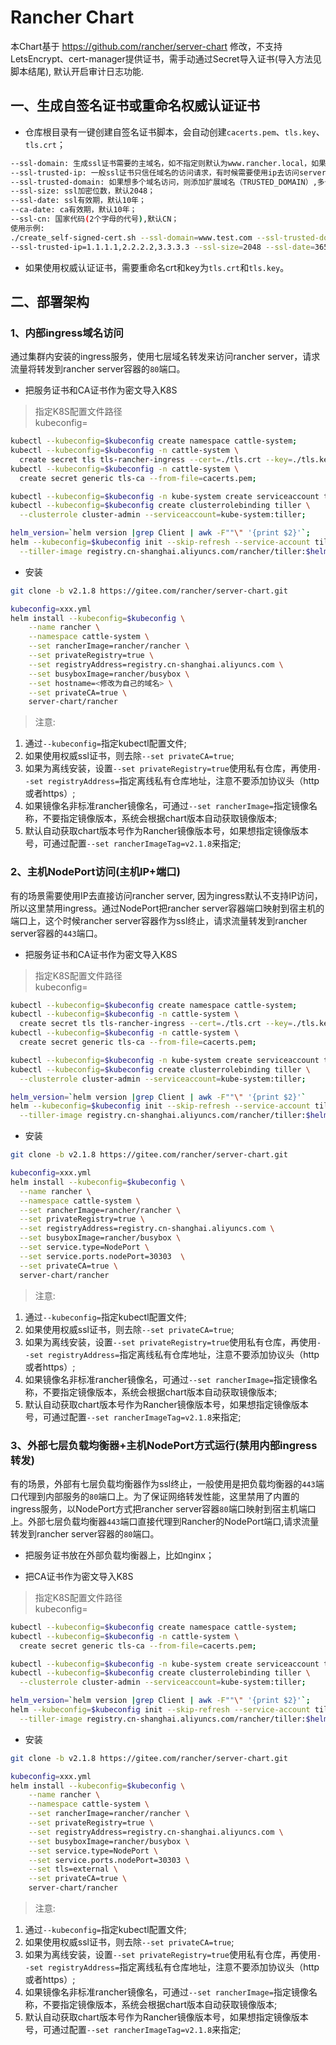# Rancher Chart

本Chart基于 https://github.com/rancher/server-chart 修改，不支持LetsEncrypt、cert-manager提供证书，需手动通过Secret导入证书(导入方法见脚本结尾), 默认开启审计日志功能.

## 一、生成自签名证书或重命名权威认证证书

- 仓库根目录有一键创建自签名证书脚本，会自动创建`cacerts.pem`、`tls.key`、`tls.crt`；

```bash
--ssl-domain: 生成ssl证书需要的主域名，如不指定则默认为www.rancher.local，如果是ip访问服务，则可忽略；
--ssl-trusted-ip: 一般ssl证书只信任域名的访问请求，有时候需要使用ip去访问server，那么需要给ssl证书添加扩展IP，多个IP用逗号隔开；
--ssl-trusted-domain: 如果想多个域名访问，则添加扩展域名（TRUSTED_DOMAIN）,多个TRUSTED_DOMAIN用逗号隔开；
--ssl-size: ssl加密位数，默认2048；
--ssl-date: ssl有效期，默认10年；
--ca-date: ca有效期，默认10年；
--ssl-cn: 国家代码(2个字母的代号),默认CN；
使用示例:
./create_self-signed-cert.sh --ssl-domain=www.test.com --ssl-trusted-domain=www.test2.com \
--ssl-trusted-ip=1.1.1.1,2.2.2.2,3.3.3.3 --ssl-size=2048 --ssl-date=3650
```

- 如果使用权威认证证书，需要重命名crt和key为`tls.crt`和`tls.key`。

## 二、部署架构

### 1、内部ingress域名访问

通过集群内安装的ingress服务，使用七层域名转发来访问rancher server，请求流量将转发到rancher server容器的`80`端口。

- 把服务证书和CA证书作为密文导入K8S

> 指定K8S配置文件路径 \
kubeconfig=

```bash
kubectl --kubeconfig=$kubeconfig create namespace cattle-system;
kubectl --kubeconfig=$kubeconfig -n cattle-system \
  create secret tls tls-rancher-ingress --cert=./tls.crt --key=./tls.key;
kubectl --kubeconfig=$kubeconfig -n cattle-system \
  create secret generic tls-ca --from-file=cacerts.pem;

kubectl --kubeconfig=$kubeconfig -n kube-system create serviceaccount tiller;
kubectl --kubeconfig=$kubeconfig create clusterrolebinding tiller \
  --clusterrole cluster-admin --serviceaccount=kube-system:tiller;

helm_version=`helm version |grep Client | awk -F""\" '{print $2}'`;
helm --kubeconfig=$kubeconfig init --skip-refresh --service-account tiller \
  --tiller-image registry.cn-shanghai.aliyuncs.com/rancher/tiller:$helm_version;
```

- 安装

```bash
git clone -b v2.1.8 https://gitee.com/rancher/server-chart.git

kubeconfig=xxx.yml
helm install --kubeconfig=$kubeconfig \
    --name rancher \
    --namespace cattle-system \
    --set rancherImage=rancher/rancher \
    --set privateRegistry=true \
    --set registryAddress=registry.cn-shanghai.aliyuncs.com \
    --set busyboxImage=rancher/busybox \
    --set hostname=<修改为自己的域名> \
    --set privateCA=true \
    server-chart/rancher
```

>注意:

1. 通过`--kubeconfig=`指定kubectl配置文件;
1. 如果使用权威ssl证书，则去除`--set privateCA=true`;
1. 如果为离线安装，设置`--set privateRegistry=true`使用私有仓库，再使用`--set registryAddress=`指定离线私有仓库地址，注意不要添加协议头（http或者https）;
1. 如果镜像名非标准rancher镜像名，可通过`--set rancherImage=`指定镜像名称，不要指定镜像版本，系统会根据chart版本自动获取镜像版本;
1. 默认自动获取chart版本号作为Rancher镜像版本号，如果想指定镜像版本号，可通过配置`--set rancherImageTag=v2.1.8`来指定;

### 2、主机NodePort访问(主机IP+端口)

有的场景需要使用IP去直接访问rancher server, 因为ingress默认不支持IP访问，所以这里禁用ingress。通过NodePort把rancher server容器端口映射到宿主机的端口上，这个时候rancher server容器作为ssl终止，请求流量转发到rancher server容器的`443`端口。

- 把服务证书和CA证书作为密文导入K8S

> 指定K8S配置文件路径 \
kubeconfig=

```bash
kubectl --kubeconfig=$kubeconfig create namespace cattle-system;
kubectl --kubeconfig=$kubeconfig -n cattle-system \
  create secret tls tls-rancher-ingress --cert=./tls.crt --key=./tls.key;
kubectl --kubeconfig=$kubeconfig -n cattle-system \
  create secret generic tls-ca --from-file=cacerts.pem;

kubectl --kubeconfig=$kubeconfig -n kube-system create serviceaccount tiller;
kubectl --kubeconfig=$kubeconfig create clusterrolebinding tiller \
  --clusterrole cluster-admin --serviceaccount=kube-system:tiller;

helm_version=`helm version |grep Client | awk -F""\" '{print $2}'`
helm --kubeconfig=$kubeconfig init --skip-refresh --service-account tiller \
  --tiller-image registry.cn-shanghai.aliyuncs.com/rancher/tiller:$helm_version;
```

- 安装

```bash
git clone -b v2.1.8 https://gitee.com/rancher/server-chart.git

kubeconfig=xxx.yml
helm install --kubeconfig=$kubeconfig \
  --name rancher \
  --namespace cattle-system \
  --set rancherImage=rancher/rancher \
  --set privateRegistry=true \
  --set registryAddress=registry.cn-shanghai.aliyuncs.com \
  --set busyboxImage=rancher/busybox \
  --set service.type=NodePort \
  --set service.ports.nodePort=30303  \
  --set privateCA=true \
  server-chart/rancher
```

>注意:

1. 通过`--kubeconfig=`指定kubectl配置文件;
1. 如果使用权威ssl证书，则去除`--set privateCA=true`;
1. 如果为离线安装，设置`--set privateRegistry=true`使用私有仓库，再使用`--set registryAddress=`指定离线私有仓库地址，注意不要添加协议头（http或者https）;
1. 如果镜像名非标准rancher镜像名，可通过`--set rancherImage=`指定镜像名称，不要指定镜像版本，系统会根据chart版本自动获取镜像版本;
1. 默认自动获取chart版本号作为Rancher镜像版本号，如果想指定镜像版本号，可通过配置`--set rancherImageTag=v2.1.8`来指定;

### 3、外部七层负载均衡器+主机NodePort方式运行(禁用内部ingress转发)

有的场景，外部有七层负载均衡器作为ssl终止，一般使用是把负载均衡器的`443`端口代理到内部服务的`80`端口上。为了保证网络转发性能，这里禁用了内置的ingress服务，以NodePort方式把rancher server容器`80`端口映射到宿主机端口上。外部七层负载均衡器`443`端口直接代理到Rancher的NodePort端口,请求流量转发到rancher server容器的`80`端口。

- 把服务证书放在外部负载均衡器上，比如nginx；

- 把CA证书作为密文导入K8S

> 指定K8S配置文件路径 \
kubeconfig=

```bash
kubectl --kubeconfig=$kubeconfig create namespace cattle-system;
kubectl --kubeconfig=$kubeconfig -n cattle-system \
  create secret generic tls-ca --from-file=cacerts.pem;

kubectl --kubeconfig=$kubeconfig -n kube-system create serviceaccount tiller;
kubectl --kubeconfig=$kubeconfig create clusterrolebinding tiller \
  --clusterrole cluster-admin --serviceaccount=kube-system:tiller;

helm_version=`helm version |grep Client | awk -F""\" '{print $2}'`;
helm --kubeconfig=$kubeconfig init --skip-refresh --service-account tiller \
  --tiller-image registry.cn-shanghai.aliyuncs.com/rancher/tiller:$helm_version;

```

- 安装

```bash
git clone -b v2.1.8 https://gitee.com/rancher/server-chart.git

kubeconfig=xxx.yml
helm install --kubeconfig=$kubeconfig \
    --name rancher \
    --namespace cattle-system \
    --set rancherImage=rancher/rancher \
    --set privateRegistry=true \
    --set registryAddress=registry.cn-shanghai.aliyuncs.com \
    --set busyboxImage=rancher/busybox \
    --set service.type=NodePort \
    --set service.ports.nodePort=30303 \
    --set tls=external \
    --set privateCA=true \
    server-chart/rancher
```

>注意:

1. 通过`--kubeconfig=`指定kubectl配置文件;
1. 如果使用权威ssl证书，则去除`--set privateCA=true`;
1. 如果为离线安装，设置`--set privateRegistry=true`使用私有仓库，再使用`--set registryAddress=`指定离线私有仓库地址，注意不要添加协议头（http或者https）;
1. 如果镜像名非标准rancher镜像名，可通过`--set rancherImage=`指定镜像名称，不要指定镜像版本，系统会根据chart版本自动获取镜像版本;
1. 默认自动获取chart版本号作为Rancher镜像版本号，如果想指定镜像版本号，可通过配置`--set rancherImageTag=v2.1.8`来指定;
